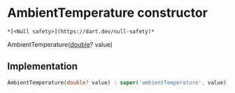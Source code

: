 


# AmbientTemperature constructor




    *[<Null safety>](https://dart.dev/null-safety)*



AmbientTemperature([double](https://api.flutter.dev/flutter/dart-core/double-class.html)? value)





## Implementation

```dart
AmbientTemperature(double? value) : super('ambientTemperature', value);
```







